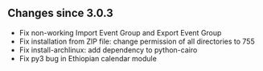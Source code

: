 ## Changes since 3.0.3

- Fix non-working Import Event Group and Export Event Group
- Fix installation from ZIP file: change permission of all directories to 755
- Fix install-archlinux: add dependency to python-cairo
- Fix py3 bug in Ethiopian calendar module

